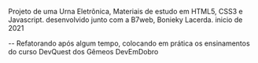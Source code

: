  Projeto de  uma Urna Eletrônica, Materiais de estudo em HTML5, CSS3 e Javascript. desenvolvido junto com a B7web, Bonieky Lacerda. inicio de 2021
 
 -- Refatorando após algum tempo, colocando em prática os ensinamentos do curso DevQuest dos Gêmeos DevEmDobro
